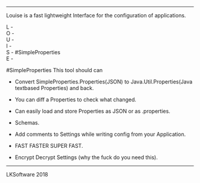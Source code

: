 ----------------------------------
Louise is a fast lightweight Interface for the configuration of applications.

L  -
<br>
O  -
<br>
U  -
<br>
I  -
<br>
S  - #SimpleProperties
<br>
E  -

#SimpleProperties
This tool should can
- Convert SimpleProperties.Properties(JSON) to Java.Util.Properties(Java textbased Properties) and back.
- You can diff a Properties to check what changed.
- Can easily load and store Properties as JSON or as .properties.
- Schemas.
- Add comments to Settings while writing config from your Application.

- FAST FASTER SUPER FAST.
- Encrypt Decrypt Settings (why the fuck do you need this).


----------------------------------
LKSoftware 2018
